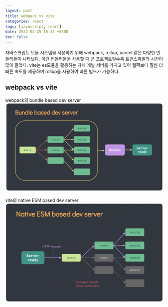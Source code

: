 ```yaml
---
layout: post
title: webpack vs vite
categories: react
tags: [javascript, react]
date: 2022-04-25 15:32 +0800
toc: false
---
```


자바스크립트 모듈 시스템을 사용하기 위해 webpack, rollup, parcel 같은 다양한 번들러들이 나타났다.
이런 번들러들을 사용할 때 큰 프로젝트일수록 트랜스파일의 시간이 많이 들었다.
vite는 es모듈을 활용하는 자체 개발 서버를 가지고 있어 웹팩보다 훨씬 더 빠른 속도를 제공하며 rollup을 사용하여 빠른 빌드가 가능하다.

## webpack vs vite

webpack의 bundle based dev server
![](/assets/img/webpack_devserver.png)

vite의 native ESM based dev server
![](/assets/img/vite_devserver.png)
